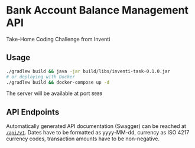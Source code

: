 # Bank Account Balance Management API

Take-Home Coding Challenge from Inventi

## Usage

```sh
./gradlew build && java -jar build/libs/inventi-task-0.1.0.jar
# or deploying with Docker
./gradlew build && docker-compose up -d
```

The server will be available at port `8080`

## API Endpoints

Automatically generated API documentation (Swagger)
can be reached at [`/api/v1`](localhost:8080/api/v1).
Dates have to be formatted as yyyy-MM-dd,
currency as ISO 4217 currency codes,
transaction amounts have to be non-negative.
